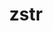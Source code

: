 ---
title: "zstr"
layout: cache
categories: [package, develop]
meta: {"compilers": ["gcc@11.4.0", "gcc@7.5.0", "gcc@9.4.0"], "num_specs": 17, "num_specs_by_stack": {"e4s": 5, "e4s-neoverse-v2": 5, "e4s-neoverse_v1": 1, "e4s-power": 1, "radiuss": 5, "root": 17}, "oss": ["ubuntu18.04", "ubuntu20.04", "ubuntu22.04"], "platforms": ["linux"], "stacks": ["e4s", "e4s-neoverse-v2", "e4s-neoverse_v1", "e4s-power", "radiuss", "root"], "targets": ["neoverse_v1", "neoverse_v2", "ppc64le", "x86_64_v3"], "versions": ["1.0.7"]}
spec_details: [{"compiler": "gcc@11.4.0", "hash": "2z5zumpz6xxx46fmszxl42sdcd3stjoa", "os": "ubuntu22.04", "platform": "linux", "size": "-", "stacks": ["e4s-neoverse_v1", "root"], "target": "neoverse_v1", "variants": ["build_system=generic"], "versions": ["1.0.7"]}, {"compiler": "gcc@9.4.0", "hash": "4itdm6sexccrpfcj53yxxszclwst64lj", "os": "ubuntu20.04", "platform": "linux", "size": "-", "stacks": ["e4s-power", "root"], "target": "ppc64le", "variants": ["build_system=generic"], "versions": ["1.0.7"]}, {"compiler": "gcc@7.5.0", "hash": "5o3dxanhsp2ttddmat5xgljsxtd2bklc", "os": "ubuntu18.04", "platform": "linux", "size": "-", "stacks": ["radiuss", "root"], "target": "x86_64_v3", "variants": ["build_system=generic"], "versions": ["1.0.7"]}, {"compiler": "gcc@11.4.0", "hash": "6cpkjxyczl6gajrrblzfksn5c774loll", "os": "ubuntu22.04", "platform": "linux", "size": "-", "stacks": ["e4s", "root"], "target": "x86_64_v3", "variants": ["build_system=generic"], "versions": ["1.0.7"]}, {"compiler": "gcc@11.4.0", "hash": "6l3jjhfnkl7zutlvzpnf6jwb6zgvn3w4", "os": "ubuntu22.04", "platform": "linux", "size": "-", "stacks": ["e4s", "root"], "target": "x86_64_v3", "variants": ["build_system=generic"], "versions": ["1.0.7"]}, {"compiler": "gcc@11.4.0", "hash": "7jniorap2yhayrgga3weffchp2eor3ph", "os": "ubuntu22.04", "platform": "linux", "size": "-", "stacks": ["e4s-neoverse-v2", "root"], "target": "neoverse_v2", "variants": ["build_system=generic"], "versions": ["1.0.7"]}, {"compiler": "gcc@11.4.0", "hash": "ayscoajfcagocdqiscfqlyvlxs4ngbxg", "os": "ubuntu22.04", "platform": "linux", "size": "-", "stacks": ["e4s", "root"], "target": "x86_64_v3", "variants": ["build_system=generic"], "versions": ["1.0.7"]}, {"compiler": "gcc@7.5.0", "hash": "b5td7wlxoifkjdz3345mqx6myhfbl4cc", "os": "ubuntu18.04", "platform": "linux", "size": "-", "stacks": ["radiuss", "root"], "target": "x86_64_v3", "variants": ["build_system=generic"], "versions": ["1.0.7"]}, {"compiler": "gcc@11.4.0", "hash": "gbjr3unqo4t5zrvhv5tqrlsrenthdcep", "os": "ubuntu22.04", "platform": "linux", "size": "-", "stacks": ["e4s-neoverse-v2", "root"], "target": "neoverse_v2", "variants": ["build_system=generic"], "versions": ["1.0.7"]}, {"compiler": "gcc@7.5.0", "hash": "gqdq4kisrcjiowgxqgamv7q7gdqcljio", "os": "ubuntu18.04", "platform": "linux", "size": "-", "stacks": ["radiuss", "root"], "target": "x86_64_v3", "variants": ["build_system=generic"], "versions": ["1.0.7"]}, {"compiler": "gcc@11.4.0", "hash": "hhcipi3og4ii5wfzzdr2einp5jg6tjep", "os": "ubuntu22.04", "platform": "linux", "size": "-", "stacks": ["e4s-neoverse-v2", "root"], "target": "neoverse_v2", "variants": ["build_system=generic"], "versions": ["1.0.7"]}, {"compiler": "gcc@11.4.0", "hash": "pa52xf7sbjxncn3tejvld5dv3zkjjh4j", "os": "ubuntu22.04", "platform": "linux", "size": "-", "stacks": ["e4s-neoverse-v2", "root"], "target": "neoverse_v2", "variants": ["build_system=generic"], "versions": ["1.0.7"]}, {"compiler": "gcc@7.5.0", "hash": "q4gvj4zrbxu32ife2fz7ucattkl64gm3", "os": "ubuntu18.04", "platform": "linux", "size": "-", "stacks": ["radiuss", "root"], "target": "x86_64_v3", "variants": ["build_system=generic"], "versions": ["1.0.7"]}, {"compiler": "gcc@7.5.0", "hash": "qkxrfqlk6kxoogavxilmtvezagwufxzd", "os": "ubuntu18.04", "platform": "linux", "size": "-", "stacks": ["radiuss", "root"], "target": "x86_64_v3", "variants": ["build_system=generic"], "versions": ["1.0.7"]}, {"compiler": "gcc@11.4.0", "hash": "rpokoyxxa3jntctndv2gapoj36x7aok3", "os": "ubuntu22.04", "platform": "linux", "size": "-", "stacks": ["e4s", "root"], "target": "x86_64_v3", "variants": ["build_system=generic"], "versions": ["1.0.7"]}, {"compiler": "gcc@11.4.0", "hash": "yho4ilsqrmactqkozxn2nodiqgb742y5", "os": "ubuntu22.04", "platform": "linux", "size": "-", "stacks": ["e4s", "root"], "target": "x86_64_v3", "variants": ["build_system=generic"], "versions": ["1.0.7"]}, {"compiler": "gcc@11.4.0", "hash": "yz4rn2mx2mewlrw6rehnacj7tx6csv6j", "os": "ubuntu22.04", "platform": "linux", "size": "-", "stacks": ["e4s-neoverse-v2", "root"], "target": "neoverse_v2", "variants": ["build_system=generic"], "versions": ["1.0.7"]}]
---